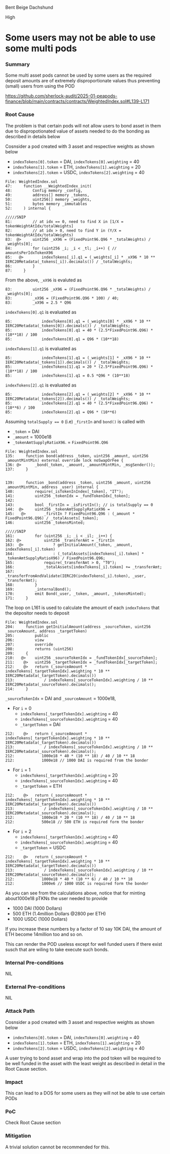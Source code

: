 Bent Beige Dachshund

High

# Some users may not be able to use some multi pods

### Summary

Some multi asset pods cannot be used by some users as the required deposit amounts are of extremely disproportionate values thus preventing (small) users from using the POD


https://github.com/sherlock-audit/2025-01-peapods-finance/blob/main/contracts/contracts/WeightedIndex.sol#L139-L171

### Root Cause

The problem is that certain pods will not allow users to bond asset in them due to dispropotionated value of assets needed to do the bonding as described in details below

Cosnsider a pod created with 3 asset and respective weights as shown below
- `indexTokens[0].token` = DAI, `indexTokens[0].weighting` = 40
- `indexTokens[1].token` = ETH, `indexTokens[1].weighting` = 20
- `indexTokens[2].token` = USDC, `indexTokens[2].weighting` = 40


```solidity
File: WeightedIndex.sol
47:     function __WeightedIndex_init(
48:         Config memory _config,
49:         address[] memory _tokens,
50:         uint256[] memory _weights,
51:         bytes memory _immutables
52:     ) internal {

/////SNIP
81:         // at idx == 0, need to find X in [1/X = tokenWeightAtIdx/totalWeights]
82:         // at idx > 0, need to find Y in (Y/X = tokenWeightAtIdx/totalWeights)
83:  @>     uint256 _xX96 = (FixedPoint96.Q96 * _totalWeights) / _weights[0];
84:         for (uint256 _i; _i < _tl; _i++) { // amountsPerIdxTokenX96
85:   @>        indexTokens[_i].q1 = (_weights[_i] * _xX96 * 10 ** IERC20Metadata(_tokens[_i]).decimals()) / _totalWeights;
86:         }
87:     }

```
From the above, `_xX96` is evaluted as 
```solidity
83:         uint256 _xX96 = (FixedPoint96.Q96 * _totalWeights) / _weights[0];
83:         _xX96 = (FixedPoint96.Q96 * 100) / 40;
83:         _xX96 = 2.5 * Q96 
```

`indexTokens[0].q1` is evaluated as 
```solidity
85:             indexTokens[0].q1 = (_weights[0] * _xX96 * 10 ** IERC20Metadata(_tokens[0]).decimals()) / _totalWeights;
85:             indexTokens[0].q1 = 40 * (2.5*FixedPoint96.Q96) * (10**18) / 100
85:             indexTokens[0].q1 = Q96 * (10**18)
```

`indexTokens[1].q1` is evaluated as 
```solidity
85:             indexTokens[1].q1 = (_weights[1] * _xX96 * 10 ** IERC20Metadata(_tokens[1]).decimals()) / _totalWeights;
85:             indexTokens[1].q1 = 20 * (2.5*FixedPoint96.Q96) * (10**18) / 100
85:             indexTokens[1].q1 = 0.5 *Q96 * (10**18)
```
`indexTokens[2].q1` is evaluated as 
```solidity
85:             indexTokens[2].q1 = (_weights[2] * _xX96 * 10 ** IERC20Metadata(_tokens[2]).decimals()) / _totalWeights;
85:             indexTokens[2].q1 = 40 * (2.5*FixedPoint96.Q96) * (10**6) / 100
85:             indexTokens[2].q1 = Q96 * (10**6)
```

Assuming `totalSupply == 0` (i.e) `_firstIn` and `bond()` is called with 
- `_token` = DAI
- `_amount` = 1000e18
- `_tokenAmtSupplyRatioX96`. = `FixedPoint96.Q96` 

```solidity
File: WeightedIndex.sol
135:     function bond(address _token, uint256 _amount, uint256 _amountMintMin) external override lock noSwapOrFee {
136: @>      _bond(_token, _amount, _amountMintMin, _msgSender());
137:     }


139:     function _bond(address _token, uint256 _amount, uint256 _amountMintMin, address _user) internal {
140:         require(_isTokenInIndex[_token], "IT");
141:         uint256 _tokenIdx = _fundTokenIdx[_token];
142: 
143:         bool _firstIn = _isFirstIn(); // is totalSupply == 0
144:  @>     uint256 _tokenAmtSupplyRatioX96 =
145:   @>        _firstIn ? FixedPoint96.Q96 : (_amount * FixedPoint96.Q96) / _totalAssets[_token];
146:         uint256 _tokensMinted;

/////SNIP
161:         for (uint256 _i; _i < _il; _i++) {
162: @>          uint256 _transferAmt = _firstIn
163:  @>             ? getInitialAmount(_token, _amount, indexTokens[_i].token)
164:                 : (_totalAssets[indexTokens[_i].token] * _tokenAmtSupplyRatioX96) / FixedPoint96.Q96;
165:             require(_transferAmt > 0, "T0");
166:             _totalAssets[indexTokens[_i].token] += _transferAmt;
167:             _transferFromAndValidate(IERC20(indexTokens[_i].token), _user, _transferAmt);
168:         }
169:         _internalBond();
170:         emit Bond(_user, _token, _amount, _tokensMinted);
171:     }

```

The loop on L161 is used to calculate the amount of each `indexTokens` that the depositor needs to deposit 
```solidity
File: WeightedIndex.sol
204:     function getInitialAmount(address _sourceToken, uint256 _sourceAmount, address _targetToken)
205:         public
206:         view
207:         override
208:         returns (uint256)
209:     {
210:   @>    uint256 _sourceTokenIdx = _fundTokenIdx[_sourceToken];
211:    @>   uint256 _targetTokenIdx = _fundTokenIdx[_targetToken];
212:    @>   return (_sourceAmount * indexTokens[_targetTokenIdx].weighting * 10 ** IERC20Metadata(_targetToken).decimals())
213:             / indexTokens[_sourceTokenIdx].weighting / 10 ** IERC20Metadata(_sourceToken).decimals();
214:     }

```

`_sourceTokenIdx` = DAI and `_sourceAmount` = 1000e18,  
- For `i` = 0
    - `indexTokens[_targetTokenIdx].weighting` = 40
    - `indexTokens[_sourceTokenIdx].weighting` = 40
    - `_targetToken` = DAI

```solidity
212:    @>   return (_sourceAmount * indexTokens[_targetTokenIdx].weighting * 10 ** IERC20Metadata(_targetToken).decimals())
213:             / indexTokens[_sourceTokenIdx].weighting / 10 ** IERC20Metadata(_sourceToken).decimals();
212:            1000e18 * 40 * (10 ** 18) / 40 / 10 ** 18
212:            1000e18 // 1000 DAI is required from the bonder
```

- For `i` = 1
    - `indexTokens[_targetTokenIdx].weighting` = 20
    - `indexTokens[_sourceTokenIdx].weighting` = 40
    - `_targetToken` = ETH

```solidity
212:    @>   return (_sourceAmount * indexTokens[_targetTokenIdx].weighting * 10 ** IERC20Metadata(_targetToken).decimals())
213:             / indexTokens[_sourceTokenIdx].weighting / 10 ** IERC20Metadata(_sourceToken).decimals();
212:            1000e18 * 20 * (10 ** 18) / 40 / 10 ** 18
212:            500e18 // 500 ETH is required form the bonder
```

- For `i` = 2
    - `indexTokens[_targetTokenIdx].weighting` = 40
    - `indexTokens[_sourceTokenIdx].weighting` = 40
    - `_targetToken` = USDC

```solidity
212:    @>   return (_sourceAmount * indexTokens[_targetTokenIdx].weighting * 10 ** IERC20Metadata(_targetToken).decimals())
213:             / indexTokens[_sourceTokenIdx].weighting / 10 ** IERC20Metadata(_sourceToken).decimals();
212:            1000e18 * 40 * (10 ** 6) / 40 / 10 ** 18
212:            1000e6 // 1000 USDC is required form the bonder
```

As you can see from the calculations above, notice that for minting  about1000e18 pTKNs the user needed to provide
- 1000 DAI (1000 Dollars)
- 500 ETH (1.4million Dollars @2800 per ETH)
- 1000 USDC (1000 Dollars)

If you increase these numbers by a factor of 10  say 10K DAI, the amount of ETH become 14million too and so on.

This can render the POD useless except for well funded users if there exist susch that are wiling to take execute such bonds.

### Internal Pre-conditions

NIL

### External Pre-conditions

NIL

### Attack Path

Cosnsider a pod created with 3 asset and respective weights as shown below
- `indexTokens[0].token` = DAI, `indexTokens[0].weighting` = 40
- `indexTokens[1].token` = ETH, `indexTokens[1].weighting` = 20
- `indexTokens[2].token` = USDC, `indexTokens[2].weighting` = 40

A user trying to bond asset and wrap into the pod token will be required to be well funded in the asset with the least weight as described in detail in the Root Cause section.



### Impact

This can lead to a DOS for some users as they will not be able to use certain PODs

### PoC

Check Root Cause section

### Mitigation

A trivial solution cannot be recommended for this.